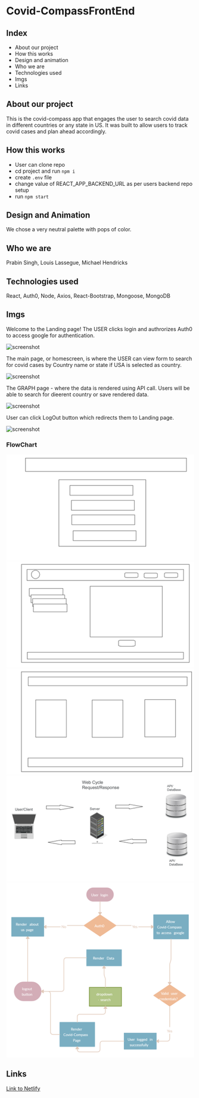 # Covid-CompassFrontEnd

## Index

* About our project
* How this works
* Design and animation
* Who we are 
* Technologies used
* Imgs
* Links

## About our project

This is the covid-compass app that engages the user to search covid data in different countries or any state in US. It was built to allow users to track covid cases and plan ahead accordingly.

## How this works

- User can clone repo
- cd project and run ```npm i```
- create ```.env``` file
- change value of REACT_APP_BACKEND_URL as per users backend repo setup
- run ```npm start```

## Design and Animation
We chose a very neutral palette with pops of color. 

## Who we are
Prabin Singh, Louis Lassegue, Michael Hendricks

## Technologies used
React, Auth0, Node, Axios, React-Bootstrap, Mongoose, MongoDB

## Imgs
Welcome to the Landing page! The USER clicks login and authrorizes Auth0 to access google for authentication. 

![screenshot]()

The main page, or homescreen, is where the USER can view  form to search for covid cases by Country name or state if USA is selected as country.

![screenshot]()

The GRAPH page - where the data is rendered using API call. Users will be able to search for dieerent country or save rendered data.

![screenshot]()

User can click LogOut button which redirects them to Landing page.

![screenshot]()

### FlowChart
 
![screenshot](public/imgs/Wireframe1.png?raw=true "Initial Page")  
![screenshot](public/imgs/Wireframe2.png?raw=true "Initial Page")  
![screenshot](public/imgs/Wireframe3.png?raw=true "Initial Page")  
![screenshot](public/imgs/Wireframe4.png?raw=true "Initial Page")  
![screenshot](public/imgs/Domain.jpg?raw=true "Initial Page") 


## Links

[Link to Netlify]()


